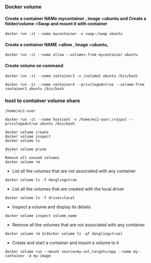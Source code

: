### Docker volume
#### Create a container NAMe mycontainer , image =ubuntu and Create a folder/volume =Swap and mount it with container 
```
docker run -it --name mycontainer -v swap:/swap ubuntu 
```
#### Create a container NAME =allow , Image =ubuntu, 
```
docker run -it --name allow --volumes-from mycontainer ubuntu
```



#### Create volume on command
```
docker run -it --name container3 -v /volume2 ubuntu /bin/bash
```
```
docker run -it --name container4 --privileged=true --volume-from container3 ubuntu /bin/bash
```
### host to container volume share
```
/home/ec2-user
```
```
docker run -it --name hostcont -v /home/ec2-user:/rajput --privileged=true ubuntu /bin/bash
```
```
docker volume create
docker volume inspect 
docker volume ls
````
```
docker volume prune
``` - 
Remove all unused volumes
docker volume rm
```
- List all the volumes that are not associated with any container
```
docker volume ls -f dangling=true
```
 - List all the volumes that are created with the local driver
 ```
docker volume ls -f driver=local
```
- Inspect a volume and display its details
```
docker volume inspect volume_name 
```
- Remove all the volumes that are not associated with any container
```
docker volume rm $(docker volume ls -qf dangling=true) 
```
- Create and start a container and mount a volume to it
```
docker volume run --mount source=my-vol,target=/app --name my-container -d my-image 
````
